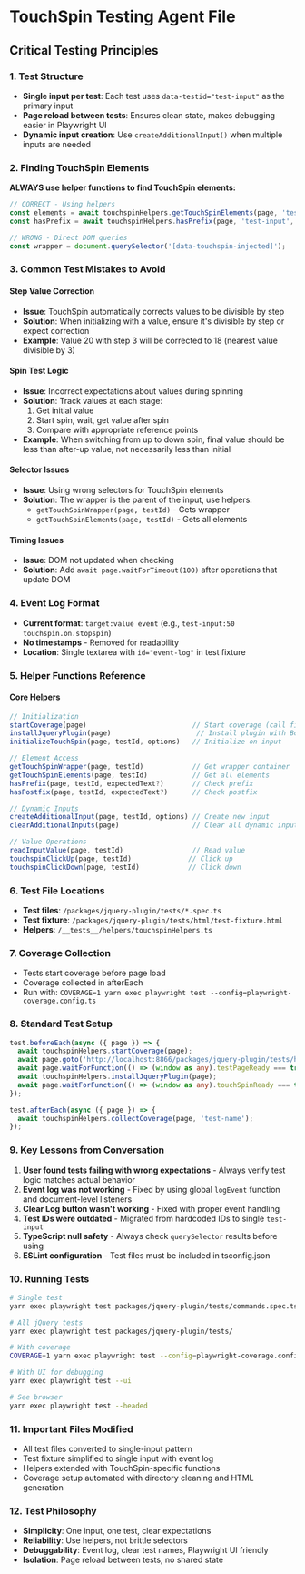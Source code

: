 # TouchSpin Testing Agent File

## Critical Testing Principles

### 1. Test Structure
- **Single input per test**: Each test uses `data-testid="test-input"` as the primary input
- **Page reload between tests**: Ensures clean state, makes debugging easier in Playwright UI
- **Dynamic input creation**: Use `createAdditionalInput()` when multiple inputs are needed

### 2. Finding TouchSpin Elements
**ALWAYS use helper functions to find TouchSpin elements:**
```typescript
// CORRECT - Using helpers
const elements = await touchspinHelpers.getTouchSpinElements(page, 'test-input');
const hasPrefix = await touchspinHelpers.hasPrefix(page, 'test-input', '€');

// WRONG - Direct DOM queries
const wrapper = document.querySelector('[data-touchspin-injected]');
```

### 3. Common Test Mistakes to Avoid

#### Step Value Correction
- **Issue**: TouchSpin automatically corrects values to be divisible by step
- **Solution**: When initializing with a value, ensure it's divisible by step or expect correction
- **Example**: Value 20 with step 3 will be corrected to 18 (nearest value divisible by 3)

#### Spin Test Logic
- **Issue**: Incorrect expectations about values during spinning
- **Solution**: Track values at each stage:
  1. Get initial value
  2. Start spin, wait, get value after spin
  3. Compare with appropriate reference points
- **Example**: When switching from up to down spin, final value should be less than after-up value, not necessarily less than initial

#### Selector Issues
- **Issue**: Using wrong selectors for TouchSpin elements
- **Solution**: The wrapper is the parent of the input, use helpers:
  - `getTouchSpinWrapper(page, testId)` - Gets wrapper
  - `getTouchSpinElements(page, testId)` - Gets all elements

#### Timing Issues
- **Issue**: DOM not updated when checking
- **Solution**: Add `await page.waitForTimeout(100)` after operations that update DOM

### 4. Event Log Format
- **Current format**: `target:value event` (e.g., `test-input:50 touchspin.on.stopspin`)
- **No timestamps** - Removed for readability
- **Location**: Single textarea with `id="event-log"` in test fixture

### 5. Helper Functions Reference

#### Core Helpers
```typescript
// Initialization
startCoverage(page)                          // Start coverage (call first)
installJqueryPlugin(page)                     // Install plugin with Bootstrap5
initializeTouchSpin(page, testId, options)   // Initialize on input

// Element Access
getTouchSpinWrapper(page, testId)            // Get wrapper container
getTouchSpinElements(page, testId)           // Get all elements
hasPrefix(page, testId, expectedText?)       // Check prefix
hasPostfix(page, testId, expectedText?)      // Check postfix

// Dynamic Inputs
createAdditionalInput(page, testId, options) // Create new input
clearAdditionalInputs(page)                  // Clear all dynamic inputs

// Value Operations
readInputValue(page, testId)                 // Read value
touchspinClickUp(page, testId)              // Click up
touchspinClickDown(page, testId)            // Click down
```

### 6. Test File Locations
- **Test files**: `/packages/jquery-plugin/tests/*.spec.ts`
- **Test fixture**: `/packages/jquery-plugin/tests/html/test-fixture.html`
- **Helpers**: `/__tests__/helpers/touchspinHelpers.ts`

### 7. Coverage Collection
- Tests start coverage before page load
- Coverage collected in afterEach
- Run with: `COVERAGE=1 yarn exec playwright test --config=playwright-coverage.config.ts`

### 8. Standard Test Setup
```typescript
test.beforeEach(async ({ page }) => {
  await touchspinHelpers.startCoverage(page);
  await page.goto('http://localhost:8866/packages/jquery-plugin/tests/html/test-fixture.html');
  await page.waitForFunction(() => (window as any).testPageReady === true);
  await touchspinHelpers.installJqueryPlugin(page);
  await page.waitForFunction(() => (window as any).touchSpinReady === true);
});

test.afterEach(async ({ page }) => {
  await touchspinHelpers.collectCoverage(page, 'test-name');
});
```

### 9. Key Lessons from Conversation
1. **User found tests failing with wrong expectations** - Always verify test logic matches actual behavior
2. **Event log was not working** - Fixed by using global `logEvent` function and document-level listeners
3. **Clear Log button wasn't working** - Fixed with proper event handling
4. **Test IDs were outdated** - Migrated from hardcoded IDs to single `test-input`
5. **TypeScript null safety** - Always check `querySelector` results before using
6. **ESLint configuration** - Test files must be included in tsconfig.json

### 10. Running Tests

```bash
# Single test
yarn exec playwright test packages/jquery-plugin/tests/commands.spec.ts:22

# All jQuery tests
yarn exec playwright test packages/jquery-plugin/tests/

# With coverage
COVERAGE=1 yarn exec playwright test --config=playwright-coverage.config.ts packages/jquery-plugin/tests/

# With UI for debugging
yarn exec playwright test --ui

# See browser
yarn exec playwright test --headed
```

### 11. Important Files Modified
- All test files converted to single-input pattern
- Test fixture simplified to single input with event log
- Helpers extended with TouchSpin-specific functions
- Coverage setup automated with directory cleaning and HTML generation

### 12. Test Philosophy
- **Simplicity**: One input, one test, clear expectations
- **Reliability**: Use helpers, not brittle selectors
- **Debuggability**: Event log, clear test names, Playwright UI friendly
- **Isolation**: Page reload between tests, no shared state